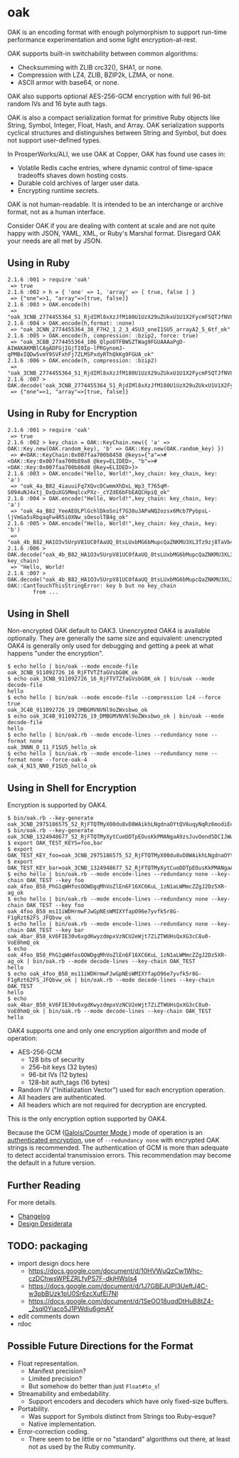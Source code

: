 # oak

OAK is an encoding format with enough polymorphism to support run-time
performance experimentation and some light encryption-at-rest.

OAK supports built-in switchability between common algorithms:

  - Checksumming with ZLIB crc32(), SHA1, or none.
  - Compression with LZ4, ZLIB, BZIP2k, LZMA, or none.
  - ASCII armor with base64, or none.

OAK also supports optional AES-256-GCM encryption with full 96-bit
random IVs and 16 byte auth tags.

OAK is also a compact serialization format for primitive Ruby objects
like String, Symbol, Integer, Float, Hash, and Array.  OAK
serialization supports cyclical structures and distinguishes between
String and Symbol, but does not support user-defined types.

In ProsperWorks/ALI, we use OAK at Copper, OAK has found use cases in:

  - Volatile Redis cache entries, where dynamic control of time-space
    tradeoffs shaves down hosting costs.
  - Durable cold archives of larger user data.
  - Encrypting runtime secrets.

OAK is not human-readable.  It is intended to be an interchange or
archive format, not as a human interface.

Consider OAK if you are dealing with content at scale and are not
quite happy with JSON, YAML, XML, or Ruby's Marshal format.  Disregard
OAK your needs are all met by JSON.

## Using in Ruby

```
2.1.6 :001 > require 'oak'
 => true
2.1.6 :002 > h = { 'one' => 1, 'array' => [ true, false ] }
 => {"one"=>1, "array"=>[true, false]}
2.1.6 :003 > OAK.encode(h)
 => "oak_3CNB_2774455364_51_RjdIMl8xXzJfM180U1UzX29uZUkxU1U1X2FycmF5QTJfNV82dGY_ok"
2.1.6 :004 > OAK.encode(h,format: :none)
 => "oak_3CNN_2774455364_38_F7H2_1_2_3_4SU3_oneI1SU5_arrayA2_5_6tf_ok"
2.1.6 :005 > OAK.encode(h, compression: :bzip2, force: true)
 => "oak_3CBB_2774455364_106_QlpoOTFBWSZTWag9FGUAAAaPgD-AIWAKAKMBlCAgADFGjIGjTI0Ip-lPRGynomJ-qPMBxIQDw5vmY9SVFxhFj7ZLMSPxdyRThQkKg9FGUA_ok"
2.1.6 :006 > OAK.encode(h, compression: :bzip2)
 => "oak_3CNB_2774455364_51_RjdIMl8xXzJfM180U1UzX29uZUkxU1U1X2FycmF5QTJfNV82dGY_ok"
2.1.6 :007 > OAK.decode('oak_3CNB_2774455364_51_RjdIMl8xXzJfM180U1UzX29uZUkxU1U1X2FycmF5QTJfNV82dGY_ok')
 => {"one"=>1, "array"=>[true, false]}
```

## Using in Ruby for Encryption

```
2.1.6 :001 > require 'oak'
 => true
2.1.6 :002 > key_chain = OAK::KeyChain.new({ 'a' => OAK::Key.new(OAK.random_key), 'b' => OAK::Key.new(OAK.random_key) })
 => #<OAK::KeyChain:0x007faa700b8458 @keys={"a"=>#<OAK::Key:0x007faa700b89a8 @key=ELIDED>, "b"=>#<OAK::Key:0x007faa700b86d8 @key=ELIDED>}>
2.1.6 :003 > OAK.encode("Hello, World!",key_chain: key_chain, key: 'a')
 => "oak_4a_B82_4iauuiFq7XQvcDCwmmXhDxL_Wp3_T765qM-S094uNJ4xtj_DxQuXGSMmqlcxPXz-_cYZdE6bFbEAQCHpiQ_ok"
2.1.6 :004 > OAK.encode("Hello, World!",key_chain: key_chain, key: 'a')
 => "oak_4a_B82_YeeAEOLPlGchlDkoSnif7G38uJAPaNQ2ozsx6Mcb7PybpsL-ljVmGa5sRbgaqFw4R5iOXNw_sOesolTB4g_ok"
2.1.6 :005 > OAK.encode("Hello, World!",key_chain: key_chain, key: 'b')
 => "oak_4b_B82_HA1O3v5UrpV81UC0fAaUQ_8tsLUxbMG6bMupcQaZNKMU3XL3Tz9zj8TaVb4nvv3s0UhxFg3q9lmFIplvnQ_ok"
2.1.6 :006 > OAK.decode("oak_4b_B82_HA1O3v5UrpV81UC0fAaUQ_8tsLUxbMG6bMupcQaZNKMU3XL3Tz9zj8TaVb4nvv3s0UhxFg3q9lmFIplvnQ_ok",key_chain: key_chain)
 => "Hello, World!
2.1.6 :007 > OAK.decode("oak_4b_B82_HA1O3v5UrpV81UC0fAaUQ_8tsLUxbMG6bMupcQaZNKMU3XL3Tz9zj8TaVb4nvv3s0UhxFg3q9lmFIplvnQ_ok")
OAK::CantTouchThisStringError: key b but no key_chain
        from ...
```

## Using in Shell

Non-encrypted OAK default to OAK3.  Unencrypted OAK4 is available
optionally.  They are generally the same size and equivalent:
unencrypted OAK4 is generally only used for debugging and getting a
peek at what happens "under the encryption".

```
$ echo hello | bin/oak --mode encode-file
oak_3CNB_911092726_16_RjFTVTZfaGVsbG8K_ok
$ echo oak_3CNB_911092726_16_RjFTVTZfaGVsbG8K_ok | bin/oak --mode decode-file
hello
$ echo hello | bin/oak --mode encode-file --compression lz4 --force true
oak_3C4B_911092726_19_DMBGMVNVNl9oZWxsbwo_ok
$ echo oak_3C4B_911092726_19_DMBGMVNVNl9oZWxsbwo_ok | bin/oak --mode decode-file
hello
$ echo hello | bin/oak.rb --mode encode-lines --redundancy none --format none
oak_3NNN_0_11_F1SU5_hello_ok
$ echo hello | bin/oak.rb --mode encode-lines --redundancy none --format none --force-oak-4
oak_4_N15_NN0_F1SU5_hello_ok
```

## Using in Shell for Encryption

Encryption is supported by OAK4.

```
$ bin/oak.rb --key-generate
oak_3CNB_2975186575_52_RjFTQTMyX00du8vD8WAikhLNgdnaOYtQV6uqyNqRz6modiEcJHOl_ok
$ bin/oak.rb --key-generate
oak_3CNB_1324948677_52_RjFTQTMyXytCueDDTpEOusKkPMANgaA9zsJuvOend5DCIJWwJdjC_ok
$ export OAK_TEST_KEYS=foo,bar
$ export OAK_TEST_KEY_foo=oak_3CNB_2975186575_52_RjFTQTMyX00du8vD8WAikhLNgdnaOYtQV6uqyNqRz6modiEcJHOl_ok
$ export OAK_TEST_KEY_bar=oak_3CNB_1324948677_52_RjFTQTMyXytCueDDTpEOusKkPMANgaA9zsJuvOend5DCIJWwJdjC_ok
$ echo hello | bin/oak.rb --mode encode-lines --redundancy none --key-chain OAK_TEST --key foo
oak_4foo_B58_PhG1qWHfosOOWDgqMhVoZlEn6F16XC6KuL_1zN1aLWMmcZZgJ2Dz5XR-ag_ok
$ echo hello | bin/oak.rb --mode encode-lines --redundancy none --key-chain OAK_TEST --key foo
oak_4foo_B58_ms11iWDHrmwFJwGpNEsWMIXYfapO96e7yvfk5r8G-F1gRzt62FS_JFQbvw_ok
$ echo hello | bin/oak.rb --mode encode-lines --redundancy none --key-chain OAK_TEST --key bar
oak_4bar_B58_kV6FIE30v6xgdKwyzdmpxVzNCU2eWjt7ZiZTWUHsQxXG3cC8u0-VoE0hmQ_ok
$ echo oak_4foo_B58_PhG1qWHfosOOWDgqMhVoZlEn6F16XC6KuL_1zN1aLWMmcZZgJ2Dz5XR-ag_ok | bin/oak.rb --mode decode-lines --key-chain OAK_TEST
hello
$ echo oak_4foo_B58_ms11iWDHrmwFJwGpNEsWMIXYfapO96e7yvfk5r8G-F1gRzt62FS_JFQbvw_ok | bin/oak.rb --mode decode-lines --key-chain OAK_TEST
hello
$ echo oak_4bar_B58_kV6FIE30v6xgdKwyzdmpxVzNCU2eWjt7ZiZTWUHsQxXG3cC8u0-VoE0hmQ_ok | bin/oak.rb --mode decode-lines --key-chain OAK_TEST
hello
```
OAK4 supports one and only one encryption algorithm and mode of
operation:

- AES-256-GCM
  - 128 bits of security
  - 256-bit keys      (32 bytes)
  -  96-bit IVs       (12 bytes)
  - 128-bit auth_tags (16 bytes)
- Random IV ("Initialization Vector") used for each encryption operation.
- All headers are authenticated.
- All headers which are not required for decryption are encrypted.

This is the only encryption option supported by OAK4.

Because the GCM ([Galois/Counter Mode
](https://en.wikipedia.org/wiki/Galois%2FCounter_Mode)) mode of
operation is an [authenticated
encryption](https://en.wikipedia.org/wiki/Authenticated_encryption),
use of `--redundancy none` with encrypted OAK strings is recommended.
The authentication of GCM is more than adequate to detect accidental
transmission errors.  This recommendation may become the default in a
future version.


## Further Reading

For more details.

- [Changelog](CHANGELOG.md)
- [Design Desiderata](DESIDERATA.md)

## TODO: packaging

- import design docs here
  - https://docs.google.com/document/d/10HVWuQzCw1Whc-czDChwsWPEZRLfyPS7F-dkjHWsIs4
  - https://docs.google.com/document/d/1J7GBEJUPI3UeftJ4C-w3pbBUzk1pU0Sr6zcXufEi7NI
  - https://docs.google.com/document/d/1SeOO18uqdDtHuB8tZ4-_2sql0Yiaco5J1PWdiu6gmAY
- edit comments down
- rdoc

## Possible Future Directions for the Format

- Float representation.
  - Manifest precision?
  - Limited precision?
  - But somehow do better than just `Float#to_s`!
- Streamability and embedability.
  - Support encoders and decoders which have only fixed-size buffers.
- Portability.
  - Was support for Symbols distinct from Strings too Ruby-esque?
  - Native implementation.
- Error-correction coding.
  - There seem to be little or no "standard" algorithms out there, at
    least not as used by the Ruby community.
